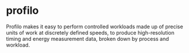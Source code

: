 # profilo
Profilo makes it easy to perform controlled workloads made up of precise units of work at discretely defined speeds, to produce high-resolution timing and energy measurement data, broken down by process and workload.
